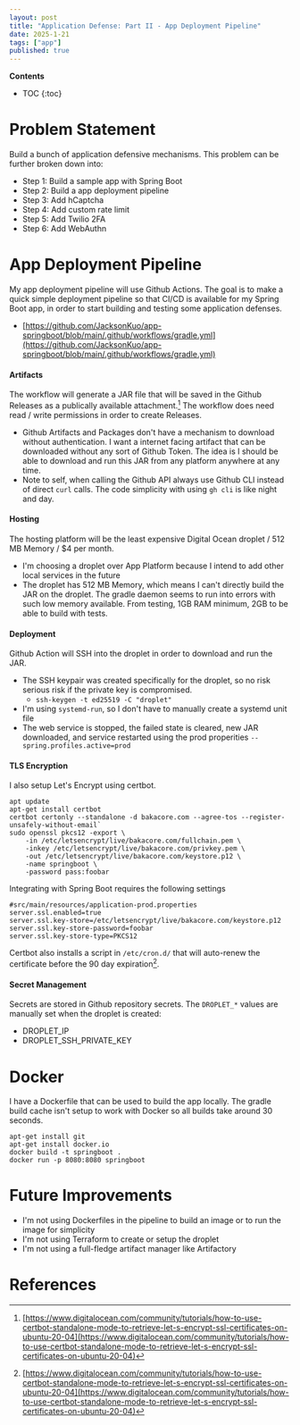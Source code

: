 ```yaml
---
layout: post
title: "Application Defense: Part II - App Deployment Pipeline"
date: 2025-1-21
tags: ["app"]
published: true
---
```


**Contents**
* TOC
{:toc}

# Problem Statement

Build a bunch of application defensive mechanisms. This problem can be further broken down into:

* Step 1: Build a sample app with Spring Boot
* Step 2: Build a app deployment pipeline
* Step 3: Add hCaptcha
* Step 4: Add custom rate limit
* Step 5: Add Twilio 2FA
* Step 6: Add WebAuthn

# App Deployment Pipeline

My app deployment pipeline will use Github Actions. The goal is to make a quick simple deployment pipeline so that CI/CD is available for my Spring Boot app, in order to start building and testing some application defenses.

* [https://github.com/JacksonKuo/app-springboot/blob/main/.github/workflows/gradle.yml](https://github.com/JacksonKuo/app-springboot/blob/main/.github/workflows/gradle.yml)

#### Artifacts

The workflow will generate a JAR file that will be saved in the Github Releases as a publically available attachment.[^1] The workflow does need read / write permissions in order to create Releases. 

* Github Artifacts and Packages don't have a mechanism to download without authentication. I want a internet facing artifact that can be downloaded without any sort of Github Token. The idea is I should be able to download and run this JAR from any platform anywhere at any time.
* Note to self, when calling the Github API always use Github CLI instead of direct `curl` calls. The code simplicity with using `gh cli` is like night and day.

#### Hosting

The hosting platform will be the least expensive Digital Ocean droplet / 512 MB Memory / $4 per month. 

* I'm choosing a droplet over App Platform because I intend to add other local services in the future
* The droplet has 512 MB Memory, which means I can't directly build the JAR on the droplet. The gradle daemon seems to run into errors with such low memory available. From testing, 1GB RAM minimum, 2GB to be able to build with tests.

#### Deployment

Github Action will SSH into the droplet in order to download and run the JAR. 

* The SSH keypair was created specifically for the droplet, so no risk serious risk if the private key is compromised.
    * `ssh-keygen -t ed25519 -C "droplet"`
* I'm using `systemd-run`, so I don't have to manually create a systemd unit file
* The web service is stopped, the failed state is cleared, new JAR downloaded, and service restarted using the prod properities `--spring.profiles.active=prod`

#### TLS Encryption

I also setup Let's Encrypt using certbot.

```
apt update
apt-get install certbot
certbot certonly --standalone -d bakacore.com --agree-tos --register-unsafely-without-email`
sudo openssl pkcs12 -export \
    -in /etc/letsencrypt/live/bakacore.com/fullchain.pem \
    -inkey /etc/letsencrypt/live/bakacore.com/privkey.pem \
    -out /etc/letsencrypt/live/bakacore.com/keystore.p12 \
    -name springboot \
    -password pass:foobar
```

Integrating with Spring Boot requires the following settings

```properties
#src/main/resources/application-prod.properties
server.ssl.enabled=true
server.ssl.key-store=/etc/letsencrypt/live/bakacore.com/keystore.p12
server.ssl.key-store-password=foobar
server.ssl.key-store-type=PKCS12
```

Certbot also installs a script in `/etc/cron.d/` that will auto-renew the certificate before the 90 day expiration[^1].

#### Secret Management

Secrets are stored in Github repository secrets. The `DROPLET_*` values are manually set when the droplet is created:

* DROPLET_IP
* DROPLET_SSH_PRIVATE_KEY

# Docker

I have a Dockerfile that can be used to build the app locally. The gradle build cache isn't setup to work with Docker so all builds take around 30 seconds. 

```
apt-get install git
apt-get install docker.io
docker build -t springboot .
docker run -p 8080:8080 springboot
```

# Future Improvements

* I'm not using Dockerfiles in the pipeline to build an image or to run the image for simplicity
* I'm not using Terraform to create or setup the droplet
* I'm not using a full-fledge artifact manager like Artifactory

# References

[^1]: [https://www.digitalocean.com/community/tutorials/how-to-use-certbot-standalone-mode-to-retrieve-let-s-encrypt-ssl-certificates-on-ubuntu-20-04](https://www.digitalocean.com/community/tutorials/how-to-use-certbot-standalone-mode-to-retrieve-let-s-encrypt-ssl-certificates-on-ubuntu-20-04)
